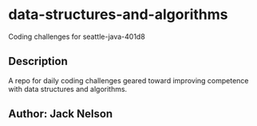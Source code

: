 # data-structures-and-algorithms

Coding challenges for seattle-java-401d8

## Description

A repo for daily coding challenges geared toward improving competence with data structures and algorithms.

## Author: Jack Nelson
